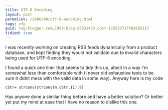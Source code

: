 ```yaml
---
title: UTF-8 Encoding
layout: post
permalink: /2006/08/utf-8-encoding.html
tags: vfp
guid: tag:blogger.com,1999:blog-25631453.post-115553717502685117
tidied: true
---
```


I was recently working on creating RSS feeds dynamically from a product database, and kept finding they would not validate due to invalid characters being used for UTF-8 encoding.

I found a quick one liner that seems to tidy this up, albeit in a way i'm somewhat less than comfortable with (I never did exhaustive tests to be sure it didnt mess with the valid data in some way). Anyway here is my code

```clike
cStr= strconv(strconv(m.cStr,11),9)
```

Has anyone done a similar thing before and have a better solution? Or better yet put my mind at ease that I have no reason to dislike this one.
